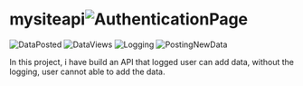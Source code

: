 # mysiteapi![AuthenticationPage](https://user-images.githubusercontent.com/71487002/134858385-24eb41b7-106d-4d34-b3b3-a38c64f44312.PNG)
![DataPosted](https://user-images.githubusercontent.com/71487002/134858391-8333cf97-aef4-415f-b333-59aeee397b2e.PNG)
![DataViews](https://user-images.githubusercontent.com/71487002/134858393-6b325466-df6f-449a-84d6-ac1fb5ec2e9c.PNG)
![Logging](https://user-images.githubusercontent.com/71487002/134858396-4b5cc18d-e57e-44c7-a454-4c42012c1aaa.PNG)
![PostingNewData](https://user-images.githubusercontent.com/71487002/134858406-db70c130-1f77-438b-a638-cf390c81a87d.PNG)

In this project, i have build an API that logged user can add data, without the logging, user cannot able to add the data.


